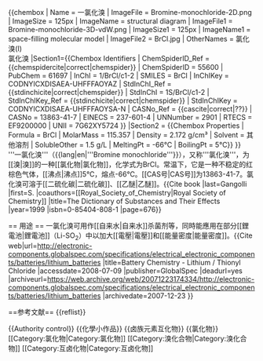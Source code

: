 {{chembox
|   Name = 一氯化溴
|   ImageFile = Bromine-monochloride-2D.png
|   ImageSize = 125px
|   ImageName = structural diagram
|   ImageFile1 = Bromine-monochloride-3D-vdW.png
|   ImageSize1 = 125px
|   ImageName1 = space-filling molecular model
|   ImageFile2 = BrCl.jpg
|   OtherNames = 氯化溴(I)<br />氯化溴
|Section1={{Chembox Identifiers
| ChemSpiderID_Ref = {{chemspidercite|correct|chemspider}}
| ChemSpiderID = 55600
| PubChem = 61697
| InChI = 1/BrCl/c1-2
| SMILES = BrCl
| InChIKey = CODNYICXDISAEA-UHFFFAOYAZ
| StdInChI_Ref = {{stdinchicite|correct|chemspider}}
| StdInChI = 1S/BrCl/c1-2
| StdInChIKey_Ref = {{stdinchicite|correct|chemspider}}
| StdInChIKey = CODNYICXDISAEA-UHFFFAOYSA-N
| CASNo_Ref = {{cascite|correct|??}}
| CASNo = 13863-41-7
| EINECS = 237-601-4
| UNNumber = 2901
| RTECS = EF9200000
| UNII = 7G62XY5724
  }}
|Section2 = {{Chembox Properties
|   Formula = BrCl
|   MolarMass = 115.357
|   Density = 2.172 g/cm³
|   Solvent = 其他溶剂
|   SolubleOther = 1.5 g/L
|   MeltingPt = -66℃
|   BoilingPt = 5℃}}
}}
'''一氯化溴'''（{{lang|en|'''Bromine monochloride'''}}），又称'''氯化溴'''，为[[溴|溴]]的一种[[氯化物|氯化物]]，化学式为BrCl。常温下，它是一种不稳定的红棕色气体，[[沸点|沸点]]5℃，熔点-66℃。[[CAS号|CAS号]]为13863-41-7。氯化溴可溶于[[二硫化碳|二硫化碳]]、[[乙醚|乙醚]]。<ref>{{Cite book |last=Gangolli |first=S. |coauthors=[[Royal_Society_of_Chemistry|Royal Society of Chemistry]] |title=The Dictionary of Substances and Their Effects |year=1999 |isbn=0-85404-808-1 |page=676}}</ref>

== 用途 ==
一氯化溴可用作[[自来水|自来水]]杀菌剂等，同時能應用在部分[[鋰電池|鋰電池]]（Li-SO<sub>2</sub>）中以加大[[電壓|電壓]]和[[能量密度|能量密度]]。<ref>{{Cite web|url=http://electronic-components.globalspec.com/specifications/electrical_electronic_components/batteries/lithium_batteries |title=Battery Chemistry - Lithium / Thionyl Chloride |accessdate=2008-07-09 |publisher=GlobalSpec |deadurl=yes |archiveurl=https://web.archive.org/web/20071223174334/http://electronic-components.globalspec.com/specifications/electrical_electronic_components/batteries/lithium_batteries |archivedate=2007-12-23 }}</ref>

==参考文献==
{{reflist}}

{{Authority control}}
{{化學小作品}}
{{卤族元素互化物}}
{{氯化物}}
[[Category:氯化物|Category:氯化物]]
[[Category:溴化合物|Category:溴化合物]]
[[Category:互卤化物|Category:互卤化物]]